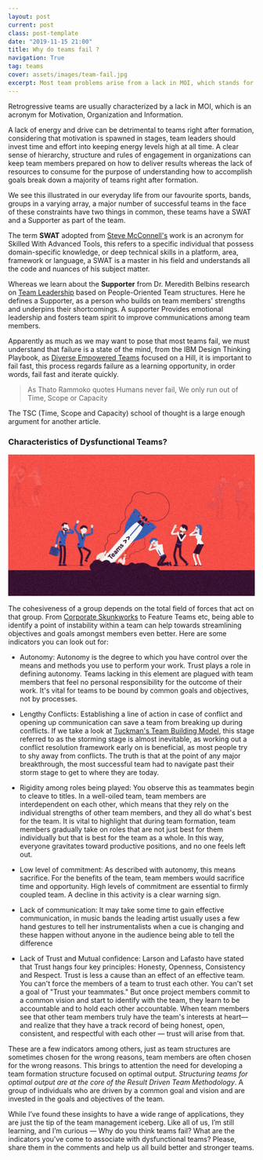 ```yaml
---
layout: post
current: post
class: post-template
date: "2019-11-15 21:00"
title: Why do teams fail ?
navigation: True
tag: teams
cover: assets/images/team-fail.jpg
excerpt: Most team problems arise from a lack in MOI, which stands for Motivation, Organization and Information, evidence from retrogressive teams prove that the lack of initial motivation and drive, or a clear sense of hierachy
---
```



Retrogressive teams are usually characterized by a lack in MOI, which is an acronym for Motivation, Organization and  Information.

A lack of energy and drive can be detrimental to teams right after formation, considering that motivation is spawned in stages, team leaders should invest time and effort into keeping energy levels high at all time. A clear sense of hierarchy, structure and rules of engagement in organizations can keep team members prepared on how to deliver results whereas the lack of resources to consume for the purpose of understanding how to accomplish goals break down a majority of teams right after formation.

We see this illustrated in our everyday life from our favourite sports, bands, groups in a varying array, a major number of successful teams in the face of these constraints have two things in common, these teams have a SWAT and a Supporter as part of the team.

The term **SWAT** adopted from [Steve McConnell's](https://www.amazon.com/Rapid-Development-Taming-Software-Schedules/dp/1556159005) work is an acronym for Skilled With Advanced Tools, this refers to a specific individual that possess domain-specific knowledge, or deep technical skills in a platform, area, framework or language, a SWAT is a master in his field and understands all the code and nuances of his subject matter.

Whereas we learn about the **Supporter** from Dr. Meredith Belbins research on [Team Leadership](https://andrewmiracle.com/posts/team-leadership-roles) based on People-Oriented Team structures. Here he defines a Supporter, as a person who builds on team members' strengths and underpins their shortcomings. A supporter Provides emotional leadership and fosters team spirit to improve communications among team members.

Apparently as much as we may want to pose that most teams fail, we must understand that failure is a state of the mind, from the IBM Design Thinking Playbook, as [Diverse Empowered Teams](https://www.ibm.com/design/thinking/page/framework/principles/diverse-empowered-teams) focused on a Hill, it  is important to fail fast, this process regards failure as a learning opportunity, in order words, fail fast and iterate quickly.

> As Thato Rammoko quotes Humans never fail, We only run out of Time, Scope or Capacity

The TSC (Time, Scope and Capacity) school of thought is a large enough argument for another article.

### Characteristics of Dysfunctional Teams?

![Team Fail Illustration](/assets/images/team-fail-illustration.jpg)

The cohesiveness of a group depends on the total field of forces that act on that group. From [Corporate Skunkworks](https://fortune.com/2017/06/15/corporate-skunkworks-innovation-startups-facebook-oracle-walmart/) to Feature Teams etc, being able to identify a point of instability within a team can help towards streamlining objectives and goals amongst members even better. Here are some indicators you can look out for:

- Autonomy: Autonomy is the degree to which you have control over the means and methods you use to perform your work. Trust plays a role in defining autonomy. Teams lacking in this element are plagued with team members that feel no personal responsibility for the outcome of their work. It's vital for teams to be bound by common goals and objectives, not by processes.

- Lengthy Conflicts: Establishing a line of action in case of conflict and opening up communication can save a team from breaking up during conflicts.  If we take a look at [Tuckman's Team Building Model](https://www.mindtools.com/pages/article/newLDR_86.htm), this stage referred to as the storming stage is almost inevitable, as working out a conflict resolution framework early on is beneficial, as most people try to shy away from conflicts. The truth is that at the point of any major breakthrough, the most successful team had to navigate past their storm stage to get to where they are today.

- Rigidity among roles being played: You observe this as teammates begin to cleave to titles. In a well-oiled team, team members are interdependent on each other, which means that they rely on the individual strengths of other team members, and they all do what's best for the team. It is vital to highlight that during team formation, team members gradually take on roles that are not just best for them individually but that is best for the team as a whole. In this way, everyone gravitates toward productive positions, and no one feels left out.

- Low level of commitment: As described with autonomy, this means sacrifice. For the benefits of the team, team members would sacrifice time and opportunity. High levels of commitment are essential to firmly coupled team. A decline in this activity is a clear warning sign.

- Lack of communication: It may take some time to gain effective communication, in music bands the leading artist usually uses a few hand gestures to tell her instrumentalists when a cue is changing and these happen without anyone in the audience being able to tell the difference

- Lack of Trust and Mutual confidence: Larson and Lafasto have stated that Trust hangs four key principles: Honesty, Openness, Consistency and Respect.  Trust is less a cause than an effect of an effective team. You can't force the members of a team to trust each other. You can't set a goal of "Trust your teammates." But once project members commit to a common vision and start to identify with the team, they learn to be accountable and to hold each other accountable. When team members see that other team members truly have the team's interests at heart—and realize that they have a track record of being honest, open, consistent, and respectful with each other — trust will arise from that.

These are a few indicators among others, just as team structures are sometimes chosen for the wrong reasons, team members are often chosen for the wrong reasons. This brings to attention the need for developing a team formation structure focused on optimal output. _Structuring teams for optimal output are at the core of the Result Driven Team Methodology_. A group of individuals who are driven by a common goal and vision and are invested in the goals and objectives of the team.

While I’ve found these insights to have a wide range of applications, they are just the tip of the team management iceberg. Like all of us, I’m still learning, and I’m curious — Why do you think teams fail? What are the indicators you've come to associate with dysfunctional teams? Please, share them in the comments and help us all build better and stronger teams.